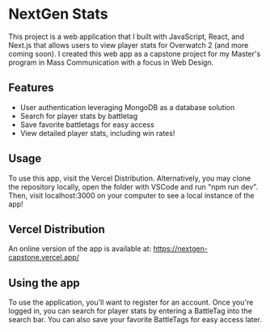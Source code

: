 # NextGen Stats

This project is a web application that I built with JavaScript, React, and
Next.js that allows users to view player stats for Overwatch 2 (and more coming
soon). I created this web app as a capstone project for my Master's program in
Mass Communication with a focus in Web Design.

## Features

- User authentication leveraging MongoDB as a database solution
- Search for player stats by battletag
- Save favorite battletags for easy access
- View detailed player stats, including win rates!

## Usage

To use this app, visit the Vercel Distribution. Alternatively, you may clone the
repository locally, open the folder with VSCode and run "npm run dev". Then,
visit localhost:3000 on your computer to see a local instance of the app!

## Vercel Distribution

An online version of the app is available at:
<https://nextgen-capstone.vercel.app/>

## Using the app

To use the application, you'll want to register for an account. Once you're
logged in, you can search for player stats by entering a BattleTag into the
search bar. You can also save your favorite BattleTags for easy access later.
